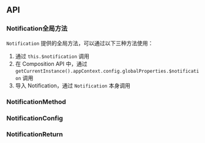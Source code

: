 ## API

### Notification全局方法

`Notification` 提供的全局方法，可以通过以下三种方法使用：

1. 通过 `this.$notification` 调用
2. 在 Composition API 中，通过 `getCurrentInstance().appContext.config.globalProperties.$notification` 调用
3. 导入 Notification，通过 `Notification` 本身调用

### NotificationMethod

<field-table :data="notificationMethodProps" type="methods"/>

### NotificationConfig

<field-table :data="notificationConfigProps"/>

### NotificationReturn

<field-table :data="notificationReturnProps" type="methods"/>

<script setup>
import { ref } from 'vue';

const notificationMethodProps = ref([
  {
    name: 'info',
    desc: '显示信息提醒框',
    type:{
      config: 'config: string | NotificationConfig',
    },
    value: '-',
  },
  {
    name: 'success',
    desc: '显示成功提醒框',
    type:{
      config: 'config: string | NotificationConfig',
    },
    value: '-',
  },
  {
    name: 'warning',
    desc: '显示警告提醒框',
    type:{
      config: 'config: string | NotificationConfig',
    },
    value: '-',
  },
  {
    name: 'error',
    desc: '显示错误提醒框',
    type:{
      config: 'config: string | NotificationConfig',
    },
    value: '-',
  },
  {
    name: 'remove',
    desc: '清除对应 id 的提醒框',
    type: {
      id: 'string'
    },
    value: '-',
  },
  {
    name: 'clear',
    desc: '清除全部提醒框',
    type: {
      position: 'NotificationPosition'
    },
    value: '-',
  },
]);

const notificationConfigProps = ref([
  {
    name: 'content',
    desc: '内容',
    type: 'RenderContent',
    value: '-',
  },
  {
    name: 'title',
    desc: '标题',
    type: 'RenderContent',
    value: '-',
  },
  {
    name: 'icon',
    desc: '图标',
    type: 'RenderFunction',
    value: '-',
  },
  {
    name: 'id',
    desc: '唯一id',
    type: 'string',
    value: '-',
  },
  {
    name: 'style',
    desc: '样式',
    type: 'CSSProperties',
    value: '-',
  },
  {
    name: 'class',
    desc: '样式类名',
    type: 'ClassName',
    value: '-',
  },
  {
    name: 'position',
    desc: '位置',
    type: "'topLeft'|'topRight'|'bottomLeft'|'bottomRight'",
    value: '-',
  },
  {
    name: 'showIcon',
    desc: '是否显示图标',
    type: 'boolean',
    value: 'true',
  },
  {
    name: 'closable',
    desc: '是否可关闭',
    type: 'boolean',
    value: 'false',
  },
  {
    name: 'duration',
    desc: '显示的持续时间，单位为 ms',
    type: 'number',
    value: '3000',
  },
  {
    name: 'footer',
    desc: '底部内容',
    type: 'RenderFunction',
    value: '-',
  },
  {
    name: 'closeIcon',
    desc: '关闭按钮图标',
    type: 'RenderFunction',
    value: '-',
  },
  {
    name: 'closeIconElement',
    desc: '关闭按钮元素',
    type: 'RenderFunction',
    value: '-',
  },
  {
    name: 'onClose',
    desc: '关闭时的回调函数',
    type: '(id: number | string) => void',
    value: '-',
  },
]);

const notificationReturnProps = ref([
  {
    name: 'close',
    desc: '关闭当前通知提醒框',
    type: '-',
    value: '-',
  },
]);
</script>
